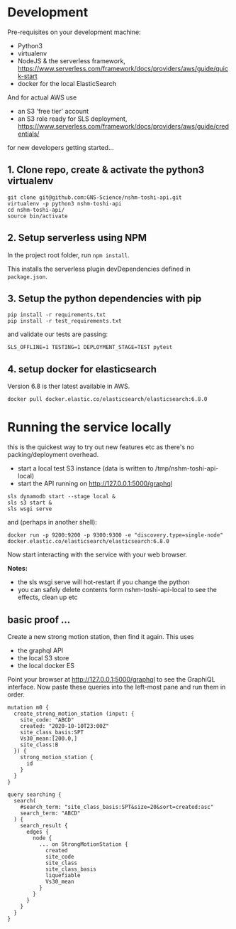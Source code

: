 # Development

Pre-requisites on your development machine:

 - Python3
 - virtualenv
 - NodeJS & the serverless framework, 
   https://www.serverless.com/framework/docs/providers/aws/guide/quick-start
 - docker for the local ElasticSearch
 
And for actual AWS use 
 - an S3 'free tier' account
 - an S3 role ready for SLS deployment, 
   https://www.serverless.com/framework/docs/providers/aws/guide/credentials/
 
for new developers getting started...
## 1. Clone repo, create & activate the python3 virtualenv

```
git clone git@github.com:GNS-Science/nshm-toshi-api.git
virtualenv -p python3 nshm-toshi-api
cd nshm-toshi-api/
source bin/activate
```

## 2. Setup serverless using NPM

In the project root folder, run `npm install`.

This installs the serverless plugin devDependencies defined in `package.json`.

## 3. Setup the python dependencies with pip

```
pip install -r requirements.txt
pip install -r test_requirements.txt
```

and validate our tests are passing:
```
SLS_OFFLINE=1 TESTING=1 DEPLOYMENT_STAGE=TEST pytest
```

## 4. setup docker for elasticsearch

Version 6.8 is ther latest available in AWS.

```
docker pull docker.elastic.co/elasticsearch/elasticsearch:6.8.0
```
  
# Running the service locally

this is the quickest way to try out new features etc as there's no packing/deployment overhead.

 - start a local test S3 instance (data is written to /tmp/nshm-toshi-api-local)
 - start the API running on http://127.0.0.1:5000/graphql
   
```
sls dynamodb start --stage local &
sls s3 start &
sls wsgi serve
```
and (perhaps in another shell):

```
docker run -p 9200:9200 -p 9300:9300 -e "discovery.type=single-node" docker.elastic.co/elasticsearch/elasticsearch:6.8.0
```


Now start interacting with the service with your web browser.

**Notes:**

 - the sls wsgi serve will hot-restart if you change the python
 - you can safely delete contents form nshm-toshi-api-local to see the effects, clean up etc
 

## basic proof ...

Create a new strong motion station, then find it again. This uses

 - the graphql API
 - the local S3 store 
 - the local docker ES
 
Point your browser at http://127.0.0.1:5000/graphql to see the GraphiQL interface. Now paste these queries into the left-most pane and run them in order.

```
mutation m0 {
  create_strong_motion_station (input: {
    site_code: "ABCD"
    created: "2020-10-10T23:00Z"
    site_class_basis:SPT
    Vs30_mean:[200.0,]
    site_class:B
  }) {
    strong_motion_station {
      id
    }
  }
}

query searching {
  search(
    #search_term: "site_class_basis:SPT&size=20&sort=created:asc"
    search_term: "ABCD"
  ) {
    search_result {
      edges {
        node {
          ... on StrongMotionStation {
            created
            site_code
            site_class
            site_class_basis
            liquefiable
            Vs30_mean
          }
        }
      }
    }
  }
}
```




